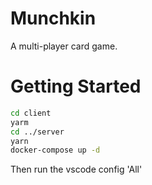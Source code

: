 # Munchkin

A multi-player card game.

# Getting Started

```bash
cd client
yarm
cd ../server
yarn
docker-compose up -d
```

Then run the vscode config 'All'
